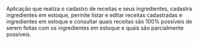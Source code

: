 Aplicação que realiza o cadastro de receitas e seus ingredientes, cadastra ingredientes em estoque, permite listar e editar receitas cadastradas e ingredientes em estoque e consultar quais receitas são 100% possíveis de serem feitas com os ingredientes em estoque e quais são parcialmente possíveis. 
